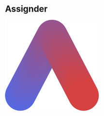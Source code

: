 # Assignder

![ASSIGNDER](https://raw.githubusercontent.com/codingdesk-dev/assignder/codingdesk-dev/Public/Images/Assignder.svg)
